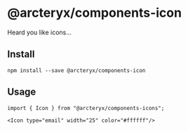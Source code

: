 # @arcteryx/components-icon

Heard you like icons...

## Install

```
npm install --save @arcteryx/components-icon
```

## Usage

```
import { Icon } from "@arcteryx/components-icons";
```

```
<Icon type="email" width="25" color="#ffffff"/>
```
